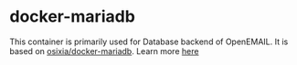 # docker-mariadb
This container is primarily used for Database backend of OpenEMAIL. It is based on [osixia/docker-mariadb](https://github.com/osixia/docker-mariadb). Learn more [here](https://github.com/osixia/docker-mariadb/blob/stable/README.md)
